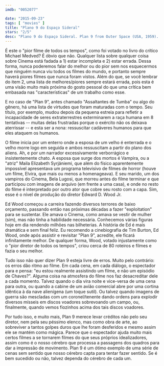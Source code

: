 ```yaml
---
imdb: "0052077"

date: "2015-09-23"
tags: [ "movies" ]
title: "Plano 9 do Espaço Sideral"
stars: "2/5"
desc: "Plano 9 do Espaço Sideral. Plan 9 from Outer Space (USA, 1959). Dirigido por Edward D. Wood Jr.. Escrito por Edward D. Wood Jr. Com Gregory Walcott, Mona McKinnon, Duke Moore, Tom Keene, Carl Anthony, Paul Marco, Tor Johnson, Dudley Manlove, Joanna Lee."
---
```

É este o "pior filme de todos os tempos", como foi votado no livro do crítico Michael Medved? É óbvio que não. Qualquer lista sobre qualquer coisa sobre Cinema está fadada a 1) estar incompleta e 2) estar errada. Dessa forma, nunca poderemos falar do melhor ou do pior sem nos esquecermos que ninguém nunca viu todos os filmes do mundo, e portanto sempre haverá piores filmes que nunca foram vistos. Além do que, se você lembrar do item 2, uma lista de melhores/piores sempre estará errada, pois esta é uma visão muito mais próxima do gosto pessoal do que uma crítica bem embasada nas "características" de um trabalho como esse.

E no caso de "Plan 9", antes chamado "Assaltantes de Tumba" ou algo do gênero, há uma lista de virtudes que foram maturadas com o tempo. Seu título, por exemplo, mudou depois da pequena estreia para refletir a incapacidade de seres extraterrestres exterminarem a raça humana em 8 tentativas -- muitas delas frustradas porque o exército não os deixava aterrissar -- e esta ser a nona: ressuscitar cadáveres humanos para que eles ataquem os humanos.

O filme inicia por um enterro onde a esposa de um velho é enterrada e o velho morre logo em seguida e ambos ressuscitam a partir do plano dos aliens. Ah, e por um narrador excessivamente verborrágico e insistentemente chato. A esposa que surge dos mortos é Vampira, ou a "atriz" Maila Elizabeth Syrjäniemi, que além do físico aparentemente impossível apresentava um programa televisivo de filmes de horror (houve um filme, Elvira, que mais ou menos a homenageava). E seu marido, um dos vampiros do Cinema, Bela Lugosi, que morreu antes do filme terminar e que participou com imagens de arquivo (em frente a uma casa), e onde no resto do filme é interpretado por outro ator que cobre seu rosto com a capa. Sim, esse é o nível de produção do diretor Edward D. Wood Jr.

Ed Wood começou a carreira fazendo diversos terrores de baixo orçamento, passando então nas próximas décadas a fazer "exploitation" para se sustentar. Ele amava o Cinema, como amava se vestir de mulher (sim), mas não tinha a habilidade necessária. Conhecemos várias figuras hoje em dia rendendo milhões nas bilheterias. A história de Ed é mais dramática e sem final feliz. Eu recomendo a cinebiografia de Tim Burton, Ed Wood, onde após assistir e revisitar "Plan 9", acredite, ele ficará infinitamente melhor. De qualquer forma, Wood, votado injustamente como o "pior diretor de todos os tempos", criou cerca de 80 roteiros e filmes e fazia o seu melhor.

Tudo isso não quer dizer Plan 9 esteja livre de erros. Muito pelo contrário: os erros dão ritmo ao filme. Em cada cena, em cada diálogo, o espectador para e pensa: "eu estou realmente assistindo um filme, e não um episódio de Chaves?". Alguma coisa na atmosfera do filme nos faz desacreditar dele a cada momento. Talvez quando o dia vira noite e vice-versa de uma cena para outra, ou quando a cabine de um avião comercial abre por uma cortina idêntica à da nave alienígena (um toque sutil). Ou talvez quando imagens de guerra são mescladas com um coronel/tenente dando ordens para explodir diversos mísseis em discos voadores sobrevoando um campo, ou, finalmente, quando vemos fiozinhos acima dos tais discos voadores.

Por tudo isso, e muito mais, Plan 9 merece levar créditos não pelo seu diretor, nem pela seu péssimo elenco, mas como obra de arte, ao sobreviver a tantos golpes duros que lhe foram desferidos e mesmo assim ele se mantém como mágica. Parece que o espectador ajuda muito mais certos filmes a se tornarem filmes do que seus próprios idealizadores, assim como é o nosso cérebro que processa a passagens dos quadros para dar a impressão de movimento. Plan 9 é um ótimo exemplo de uma série de cenas sem sentido que nosso cérebro capta para tentar fazer sentido. Se é bem sucedido ou não, talvez dependa do cérebro de cada um.
